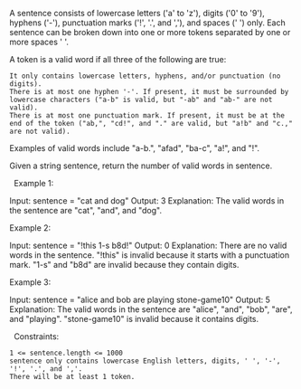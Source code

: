 A sentence consists of lowercase letters ('a' to 'z'), digits ('0' to '9'), hyphens ('-'), punctuation marks ('!', '.', and ','), and spaces (' ') only. Each sentence can be broken down into one or more tokens separated by one or more spaces ' '.

A token is a valid word if all three of the following are true:


	It only contains lowercase letters, hyphens, and/or punctuation (no digits).
	There is at most one hyphen '-'. If present, it must be surrounded by lowercase characters ("a-b" is valid, but "-ab" and "ab-" are not valid).
	There is at most one punctuation mark. If present, it must be at the end of the token ("ab,", "cd!", and "." are valid, but "a!b" and "c.," are not valid).


Examples of valid words include "a-b.", "afad", "ba-c", "a!", and "!".

Given a string sentence, return the number of valid words in sentence.

 
Example 1:

Input: sentence = "cat and  dog"
Output: 3
Explanation: The valid words in the sentence are "cat", "and", and "dog".


Example 2:

Input: sentence = "!this  1-s b8d!"
Output: 0
Explanation: There are no valid words in the sentence.
"!this" is invalid because it starts with a punctuation mark.
"1-s" and "b8d" are invalid because they contain digits.


Example 3:

Input: sentence = "alice and  bob are playing stone-game10"
Output: 5
Explanation: The valid words in the sentence are "alice", "and", "bob", "are", and "playing".
"stone-game10" is invalid because it contains digits.


 
Constraints:


	1 <= sentence.length <= 1000
	sentence only contains lowercase English letters, digits, ' ', '-', '!', '.', and ','.
	There will be at least 1 token.

